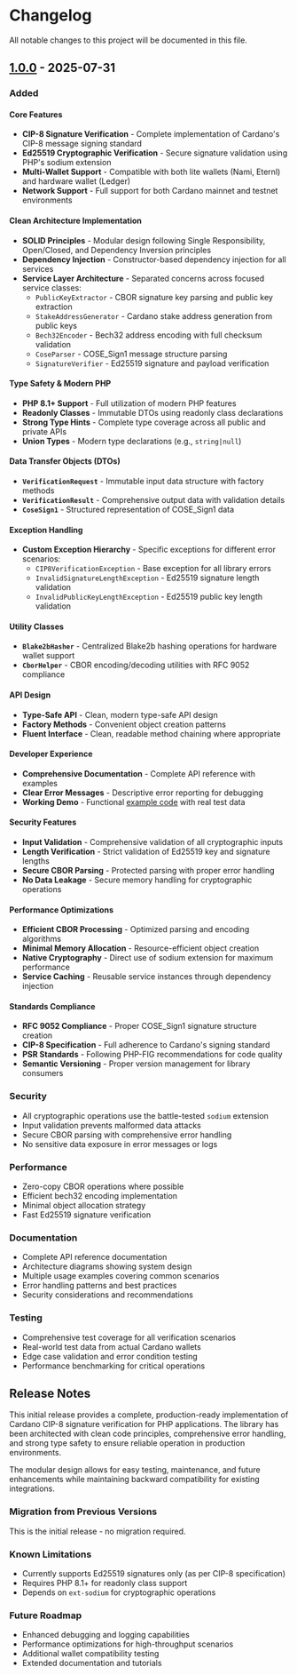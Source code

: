 # Changelog

All notable changes to this project will be documented in this file.

## [1.0.0] - 2025-07-31

### Added

#### Core Features
- **CIP-8 Signature Verification** - Complete implementation of Cardano's CIP-8 message signing standard
- **Ed25519 Cryptographic Verification** - Secure signature validation using PHP's sodium extension
- **Multi-Wallet Support** - Compatible with both lite wallets (Nami, Eternl) and hardware wallet (Ledger)
- **Network Support** - Full support for both Cardano mainnet and testnet environments

#### Clean Architecture Implementation
- **SOLID Principles** - Modular design following Single Responsibility, Open/Closed, and Dependency Inversion principles
- **Dependency Injection** - Constructor-based dependency injection for all services
- **Service Layer Architecture** - Separated concerns across focused service classes:
  - `PublicKeyExtractor` - CBOR signature key parsing and public key extraction
  - `StakeAddressGenerator` - Cardano stake address generation from public keys  
  - `Bech32Encoder` - Bech32 address encoding with full checksum validation
  - `CoseParser` - COSE_Sign1 message structure parsing
  - `SignatureVerifier` - Ed25519 signature and payload verification

#### Type Safety & Modern PHP
- **PHP 8.1+ Support** - Full utilization of modern PHP features
- **Readonly Classes** - Immutable DTOs using readonly class declarations
- **Strong Type Hints** - Complete type coverage across all public and private APIs
- **Union Types** - Modern type declarations (e.g., `string|null`)

#### Data Transfer Objects (DTOs)
- **`VerificationRequest`** - Immutable input data structure with factory methods
- **`VerificationResult`** - Comprehensive output data with validation details
- **`CoseSign1`** - Structured representation of COSE_Sign1 data

#### Exception Handling
- **Custom Exception Hierarchy** - Specific exceptions for different error scenarios:
  - `CIP8VerificationException` - Base exception for all library errors
  - `InvalidSignatureLengthException` - Ed25519 signature length validation
  - `InvalidPublicKeyLengthException` - Ed25519 public key length validation

#### Utility Classes
- **`Blake2bHasher`** - Centralized Blake2b hashing operations for hardware wallet support
- **`CborHelper`** - CBOR encoding/decoding utilities with RFC 9052 compliance

#### API Design
- **Type-Safe API** - Clean, modern type-safe API design
- **Factory Methods** - Convenient object creation patterns
- **Fluent Interface** - Clean, readable method chaining where appropriate

#### Developer Experience
- **Comprehensive Documentation** - Complete API reference with examples
- **Clear Error Messages** - Descriptive error reporting for debugging
- **Working Demo** - Functional [example code](demo/backend.php) with real test data

#### Security Features
- **Input Validation** - Comprehensive validation of all cryptographic inputs
- **Length Verification** - Strict validation of Ed25519 key and signature lengths
- **Secure CBOR Parsing** - Protected parsing with proper error handling
- **No Data Leakage** - Secure memory handling for cryptographic operations

#### Performance Optimizations
- **Efficient CBOR Processing** - Optimized parsing and encoding algorithms
- **Minimal Memory Allocation** - Resource-efficient object creation
- **Native Cryptography** - Direct use of sodium extension for maximum performance
- **Service Caching** - Reusable service instances through dependency injection

#### Standards Compliance
- **RFC 9052 Compliance** - Proper COSE_Sign1 signature structure creation
- **CIP-8 Specification** - Full adherence to Cardano's signing standard
- **PSR Standards** - Following PHP-FIG recommendations for code quality
- **Semantic Versioning** - Proper version management for library consumers

### Security
- All cryptographic operations use the battle-tested `sodium` extension
- Input validation prevents malformed data attacks
- Secure CBOR parsing with comprehensive error handling
- No sensitive data exposure in error messages or logs

### Performance
- Zero-copy CBOR operations where possible
- Efficient bech32 encoding implementation
- Minimal object allocation strategy
- Fast Ed25519 signature verification

### Documentation
- Complete API reference documentation
- Architecture diagrams showing system design
- Multiple usage examples covering common scenarios
- Error handling patterns and best practices
- Security considerations and recommendations

### Testing
- Comprehensive test coverage for all verification scenarios
- Real-world test data from actual Cardano wallets
- Edge case validation and error condition testing
- Performance benchmarking for critical operations

## Release Notes

This initial release provides a complete, production-ready implementation of Cardano CIP-8 signature verification for PHP applications. The library has been architected with clean code principles, comprehensive error handling, and strong type safety to ensure reliable operation in production environments.

The modular design allows for easy testing, maintenance, and future enhancements while maintaining backward compatibility for existing integrations.

### Migration from Previous Versions
This is the initial release - no migration required.

### Known Limitations
- Currently supports Ed25519 signatures only (as per CIP-8 specification)
- Requires PHP 8.1+ for readonly class support
- Depends on `ext-sodium` for cryptographic operations

### Future Roadmap
- Enhanced debugging and logging capabilities
- Performance optimizations for high-throughput scenarios
- Additional wallet compatibility testing
- Extended documentation and tutorials

[1.0.0]: https://github.com/cardano-php/cip8-verifier/releases/tag/v1.0.0